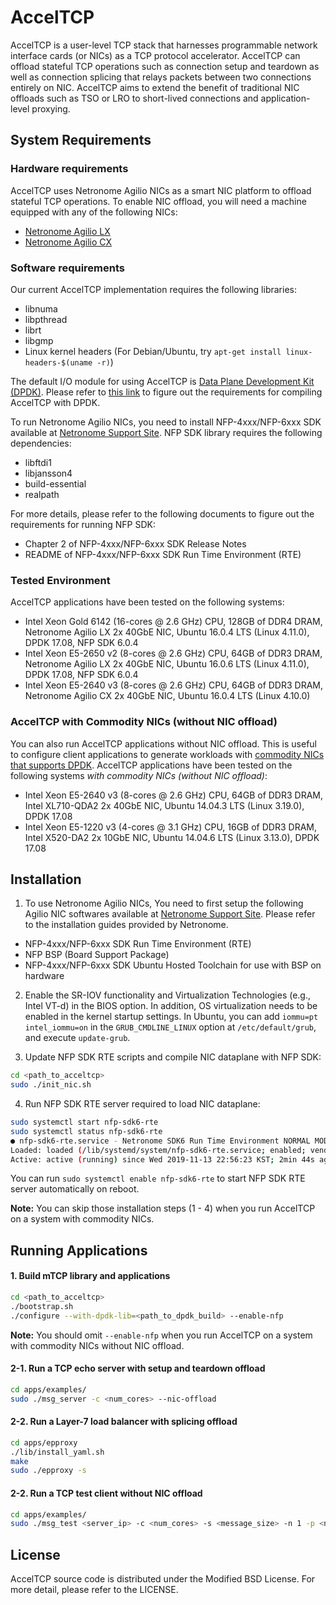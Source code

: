 # AccelTCP

AccelTCP is a user-level TCP stack that harnesses programmable network interface cards (or NICs) as a TCP protocol accelerator. AccelTCP can offload stateful TCP operations such as connection setup and teardown as well as connection splicing that relays packets between two connections entirely on NIC. AccelTCP aims to extend the benefit of traditional NIC offloads such as TSO or LRO to short-lived connections and application-level proxying.


## System Requirements

### Hardware requirements

AccelTCP uses Netronome Agilio NICs as a smart NIC platform to offload stateful TCP operations. To enable NIC offload, you will need a machine equipped with any of the following NICs:

* [Netronome Agilio LX](https://www.netronome.com/products/agilio-lx/)
* [Netronome Agilio CX](https://www.netronome.com/products/agilio-cx/)

### Software requirements

Our current AccelTCP implementation requires the following libraries:

* libnuma
* libpthread
* librt
* libgmp
* Linux kernel headers (For Debian/Ubuntu, try `apt-get install linux-headers-$(uname -r)`)

The default I/O module for using AccelTCP is [Data Plane Development Kit (DPDK)](https://www.dpdk.org/). Please refer to [this link](https://doc.dpdk.org/guides/linux_gsg/sys_reqs.html) to figure out the requirements for compiling AccelTCP with DPDK.

To run Netronome Agilio NICs, you need to install NFP-4xxx/NFP-6xxx SDK available at [Netronome Support Site](https://support.netronome.com/index.php). NFP SDK library requires the following dependencies:

* libftdi1
* libjansson4
* build-essential
* realpath

For more details, please refer to the following documents to figure out the requirements for running NFP SDK:
* Chapter 2 of NFP-4xxx/NFP-6xxx SDK Release Notes
* README of NFP-4xxx/NFP-6xxx SDK Run Time Environment (RTE)

### Tested Environment

AccelTCP applications have been tested on the following systems:

* Intel Xeon Gold 6142 (16-cores @ 2.6 GHz) CPU, 128GB of DDR4 DRAM, Netronome Agilio LX 2x 40GbE NIC, Ubuntu 16.0.4 LTS (Linux 4.11.0), DPDK 17.08, NFP SDK 6.0.4
* Intel Xeon E5-2650 v2 (8-cores @ 2.6 GHz) CPU, 64GB of DDR3 DRAM, Netronome Agilio LX 2x 40GbE NIC, Ubuntu 16.0.6 LTS (Linux 4.11.0), DPDK 17.08, NFP SDK 6.0.4
* Intel Xeon E5-2640 v3 (8-cores @ 2.6 GHz) CPU, 64GB of DDR3 DRAM, Netronome Agilio CX 2x 40GbE NIC, Ubuntu 16.0.4 LTS (Linux 4.10.0)

### AccelTCP with Commodity NICs (without NIC offload)

You can also run AccelTCP applications without NIC offload. This is useful to configure client applications to generate workloads with [commodity NICs that supports DPDK](http://core.dpdk.org/supported/).
AccelTCP applications have been tested on the following systems *with commodity NICs (without NIC offload)*:

* Intel Xeon E5-2640 v3 (8-cores @ 2.6 GHz) CPU, 64GB of DDR3 DRAM, Intel XL710-QDA2 2x 40GbE NIC, Ubuntu 14.04.3 LTS (Linux 3.19.0), DPDK 17.08
* Intel Xeon E5-1220 v3 (4-cores @ 3.1 GHz) CPU, 16GB of DDR3 DRAM, Intel X520-DA2 2x 10GbE NIC, Ubuntu 14.04.6 LTS (Linux 3.13.0), DPDK 17.08


## Installation

1. To use Netronome Agilio NICs, You need to first setup the following Agilio NIC softwares available at [Netronome Support Site](https://support.netronome.com/index.php). Please refer to the installation guides provided by Netronome.
* NFP-4xxx/NFP-6xxx SDK Run Time Environment (RTE)
* NFP BSP (Board Support Package)
* NFP-4xxx/NFP-6xxx SDK Ubuntu Hosted Toolchain for use with BSP on hardware

2. Enable the SR-IOV functionality and Virtualization Technologies (e.g., Intel VT-d) in the BIOS option. In addition, OS virtualization needs to be enabled in the kernel startup settings. In Ubuntu, you can add `iommu=pt intel_iommu=on` in the `GRUB_CMDLINE_LINUX` option at `/etc/default/grub`, and execute `update-grub`.

3. Update NFP SDK RTE scripts and compile NIC dataplane with NFP SDK:
```bash
cd <path_to_acceltcp>
sudo ./init_nic.sh
```

4. Run NFP SDK RTE server required to load NIC dataplane:
```bash
sudo systemctl start nfp-sdk6-rte
sudo systemctl status nfp-sdk6-rte
● nfp-sdk6-rte.service - Netronome SDK6 Run Time Environment NORMAL MODE
Loaded: loaded (/lib/systemd/system/nfp-sdk6-rte.service; enabled; vendor preset: enabled)
Active: active (running) since Wed 2019-11-13 22:56:23 KST; 2min 44s ago
```

You can run `sudo systemctl enable nfp-sdk6-rte` to start NFP SDK RTE server automatically on reboot.

__Note:__ You can skip those installation steps (1 - 4) when you run AccelTCP on a system with commodity NICs.

## Running Applications

#### 1. Build mTCP library and applications

```bash
cd <path_to_acceltcp>
./bootstrap.sh
./configure --with-dpdk-lib=<path_to_dpdk_build> --enable-nfp
```
__Note:__ You should omit `--enable-nfp` when you run AccelTCP on a system with commodity NICs without NIC offload.

#### 2-1. Run a TCP echo server with setup and teardown offload

```bash
cd apps/examples/
sudo ./msg_server -c <num_cores> --nic-offload
```

#### 2-2. Run a Layer-7 load balancer with splicing offload

```bash
cd apps/epproxy
./lib/install_yaml.sh
make
sudo ./epproxy -s
```

#### 2-2. Run a TCP test client without NIC offload

```bash
cd apps/examples/
sudo ./msg_test <server_ip> -c <num_cores> -s <message_size> -n 1 -p <num_concurrent_conns>
```

## License
AccelTCP source code is distributed under the Modified BSD License. For more detail, please refer to the LICENSE.
